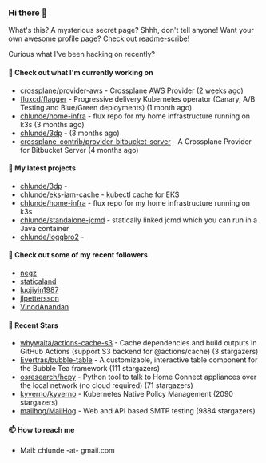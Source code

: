 ### Hi there 👋

What's this? A mysterious secret page? Shhh, don't tell anyone!
Want your own awesome profile page? Check out [readme-scribe](https://github.com/muesli/readme-scribe)!

Curious what I've been hacking on recently?

#### 👷 Check out what I'm currently working on

- [crossplane/provider-aws](https://github.com/crossplane/provider-aws) - Crossplane AWS Provider (2 weeks ago)
- [fluxcd/flagger](https://github.com/fluxcd/flagger) - Progressive delivery Kubernetes operator (Canary, A/B Testing and Blue/Green deployments) (1 month ago)
- [chlunde/home-infra](https://github.com/chlunde/home-infra) - flux repo for my home infrastructure running on k3s  (3 months ago)
- [chlunde/3dp](https://github.com/chlunde/3dp) -  (3 months ago)
- [crossplane-contrib/provider-bitbucket-server](https://github.com/crossplane-contrib/provider-bitbucket-server) - A Crossplane Provider for Bitbucket Server (4 months ago)

#### 🌱 My latest projects

- [chlunde/3dp](https://github.com/chlunde/3dp) - 
- [chlunde/eks-iam-cache](https://github.com/chlunde/eks-iam-cache) - kubectl cache for EKS
- [chlunde/home-infra](https://github.com/chlunde/home-infra) - flux repo for my home infrastructure running on k3s 
- [chlunde/standalone-jcmd](https://github.com/chlunde/standalone-jcmd) - statically linked jcmd which you can run in a Java container
- [chlunde/loggbro2](https://github.com/chlunde/loggbro2) - 



#### 👯 Check out some of my recent followers

- [negz](https://github.com/negz)
- [staticaland](https://github.com/staticaland)
- [luojiyin1987](https://github.com/luojiyin1987)
- [jlpettersson](https://github.com/jlpettersson)
- [VinodAnandan](https://github.com/VinodAnandan)

#### 🌟 Recent Stars

- [whywaita/actions-cache-s3](https://github.com/whywaita/actions-cache-s3) - Cache dependencies and build outputs in GitHub Actions (support S3 backend for @actions/cache) (3 stargazers)
- [Evertras/bubble-table](https://github.com/Evertras/bubble-table) - A customizable, interactive table component for the Bubble Tea framework (111 stargazers)
- [osresearch/hcpy](https://github.com/osresearch/hcpy) - Python tool to talk to Home Connect appliances over the local network (no cloud required) (71 stargazers)
- [kyverno/kyverno](https://github.com/kyverno/kyverno) - Kubernetes Native Policy Management (2090 stargazers)
- [mailhog/MailHog](https://github.com/mailhog/MailHog) - Web and API based SMTP testing (9884 stargazers)

#### 📫 How to reach me

- Mail: chlunde -at- gmail.com
